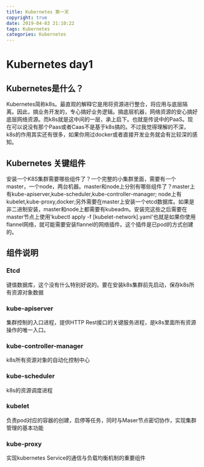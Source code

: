 ```yaml
---
title: Kubernetes 第一天
copyright: true
date: 2019-04-03 21:10:22
tags: Kubernetes
categories: Kubernetes
---
```


# Kubernetes day1

## Kubernetes是什么？

Kubernetes简称k8s。最直观的解释它是用将资源进行整合，将应用与底层隔离。因此，搞业务开发的，专心搞好业务逻辑。搞底层机器，网络资源的安心搞好底层网络资源。而k8s就是这中间的一层，承上启下。也就是传说中的PaaS。现在可以说没有那个Paas或者Caas不是基于k8s搞的。不过我觉得理解的不深，k8s的作用其实还有很多，如果你用过docker或者直接开发业务就会有比较深的感知。

## Kubernetes 关键组件

安装一个K8S集群需要哪些组件了？一个完整的小集群里面，需要有一个master，一个node，两台机器。master和node上分别有哪些组件了？master上有kube-apiserver,kube-scheduler,kube-controller-manager; node上有kubelet,kube-proxy,docker;另外需要在master上安装一个etcd数据库。如果是非二进制安装，master和node上都需要有kubeadm。安装完这些之后需要在master节点上使用'kubectl apply -f [kubelet-network].yaml'也就是如果你使用flannel网络，就可能需要安装flannel的网络插件。这个插件是已pod的方式创建的。

## 组件说明

### Etcd

键值数据库，这个没有什么特别好说的。要在安装k8s集群前先启动，保存k8s所有资源对象数据

### kube-apiserver

集群控制的入口进程，提供HTTP Rest接口的关键服务进程，是k8s里面所有资源操作的唯一入口。

### kube-controller-manager

k8s所有资源对象的自动化控制中心

### kube-scheduler

k8s的资源调度进程

### kubelet

负责pod对应的容器的创建，启停等任务，同时与Maser节点密切协作，实现集群管理的基本功能

### kube-proxy

实现kubernetes Service的通信与负载均衡机制的重要组件

